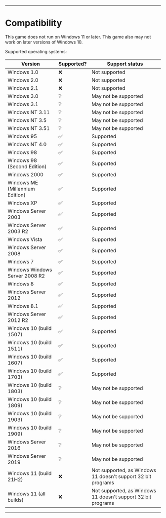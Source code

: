 
***

# Compatibility

This game does not run on Windows 11 or later. This game also may not work on later versions of Windows 10.

Supported operating systems:

| Version | Supported?         | Support status |
| ------- | ------------------ |-----------------|
| Windows 1.0 | :x: | Not supported |
| Windows 2.0 | :x: | Not supported |
| Windows 2.1 | :x: | Not supported |
| Windows 3.0 | :grey_question: | May not be supported |
| Windows 3.1 | :grey_question: | May not be supported |
| Windows NT 3.11 | :grey_question: | May not be supported |
| Windows NT 3.5 | :grey_question: | May not be supported |
| Windows NT 3.51 | :grey_question: | May not be supported |
| Windows 95 | :white_check_mark: | Supported |
| Windows NT 4.0 | :white_check_mark: | Supported |
| Windows 98 | :white_check_mark: | Supported |
| Windows 98 (Second Edition) | :white_check_mark: | Supported |
| Windows 2000 | :white_check_mark: | Supported |
| Windows ME (Millennium Edition) | :white_check_mark: | Supported |
| Windows XP | :white_check_mark: | Supported |
| Windows Server 2003 | :white_check_mark: | Supported |
| Windows Server 2003 R2 | :white_check_mark: | Supported |
| Windows Vista | :white_check_mark: | Supported |
| Windows Server 2008 | :white_check_mark: | Supported |
| Windows 7 | :white_check_mark: | Supported |
| Windows Windows Server 2008 R2 | :white_check_mark: | Supported |
| Windows 8 | :white_check_mark: | Supported |
| Windows Server 2012 | :white_check_mark: | Supported |
| Windows 8.1 | :white_check_mark: | Supported |
| Windows Server 2012 R2 | :white_check_mark: | Supported |
| Windows 10 (build 1507) | :white_check_mark: | Supported |
| Windows 10 (build 1511) | :white_check_mark: | Supported |
| Windows 10 (build 1607) | :white_check_mark: | Supported |
| Windows 10 (build 1703) | :white_check_mark: | Supported |
| Windows 10 (build 1803) | :grey_question: | May not be supported |
| Windows 10 (build 1809) | :grey_question: | May not be supported |
| Windows 10 (build 1903) | :grey_question: | May not be supported |
| Windows 10 (build 1909) | :grey_question: | May not be supported |
| Windows Server 2016 | :grey_question: | May not be supported |
| Windows Server 2019 | :grey_question: | May not be supported |
| Windows 11 (build 21H2) | :x: | Not supported, as Windows 11 doesn't support 32 bit programs |
| Windows 11 (all builds) | :x: | Not supported, as Windows 11 doesn't support 32 bit programs |

***

